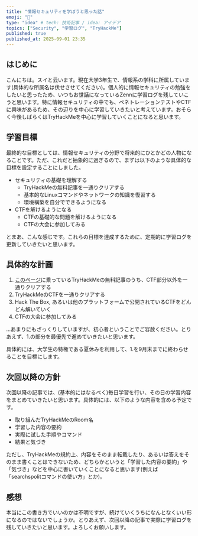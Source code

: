 ```yaml
---
title: "情報セキュリティを学ぼうと思った話"
emoji: "🌉"
type: "idea" # tech: 技術記事 / idea: アイデア
topics: ["Security", "学習ログ", "TryHackMe"]
published: true
published_at: 2025-09-01 23:35
---
```


## はじめに

こんにちは。スイと云います。現在大学3年生で、情報系の学科に所属しています(具体的な所属名は伏せさせてください)。個人的に情報セキュリティの勉強をしたいと思ったため、いつもお世話になっているZennに学習ログを残していこうと思います。特に情報セキュリティの中でも、ペネトレーションテストやCTFに興味があるため、その辺りを中心に学習していきたいと考えています。おそらく今後しばらくはTryHackMeを中心に学習していくことになると思います。

## 学習目標

最終的な目標としては、情報セキュリティの分野で将来的にひとかどの人物になることです。ただ、これだと抽象的に過ぎるので、まずは以下のような具体的な目標を設定することにしました。

- セキュリティの基礎を理解する
  - TryHackMeの無料記事を一通りクリアする
  - 基本的なLinuxコマンドやネットワークの知識を復習する
  - 環境構築を自分でできるようになる
- CTFを解けるようになる
  - CTFの基礎的な問題を解けるようになる
  - CTFの大会に参加してみる

とまあ、こんな感じです。これらの目標を達成するために、定期的に学習ログを更新していきたいと思います。

## 具体的な計画

1. [このページ](https://github.com/rng70/TryHackMe-Roadmap)に乗っているTryHackMeの無料記事のうち、CTF部分以外を一通りクリアする
2. TryHackMeのCTFを一通りクリアする
3. Hack The Box, あるいは他のプラットフォームで公開されているCTFをどんどん解いていく
4. CTFの大会に参加してみる

…あまりにもざっくりしていますが、初心者ということでご容赦ください。とりあえず、1.の部分を最優先で進めていきたいと思います。

具体的には、大学生の特権である夏休みを利用して、1.を9月末までに終わらせることを目標にします。

## 次回以降の方針

次回以降の記事では、(基本的にはなるべく)毎日学習を行い、その日の学習内容をまとめていきたいと思います。具体的には、以下のような内容を含める予定です。
- 取り組んだTryHackMeのRoom名
- 学習した内容の要約
- 実際に試した手順やコマンド
- 結果と気づき

ただし、TryHackMeの規約上、内容をそのまま転載したり、あるいは答えをそのまま書くことはできないため、どちらかというと「学習した内容の要約」や「気づき」などを中心に書いていくことになると思います(例えば「searchspolitコマンドの使い方」とか)。

## 感想

本当にこの書き方でいいのかは不明ですが、続けていくうちになんとなくいい形になるのではないでしょうか。とりあえず、次回以降の記事で実際に学習ログを残していきたいと思います。よろしくお願いします。